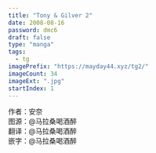 ```yaml
---
title: "Tony & Gilver 2"
date: 2008-08-16
password: dmc6
draft: false
type: "manga"
tags:
  - tg
imagePrefix: "https://mayday44.xyz/tg2/"  
imageCount: 34
imageExt: ".jpg" 
startIndex: 1
---
```

作者：安奈  
图源：@马拉桑喝酒醉  
翻译：@马拉桑喝酒醉  
嵌字：@马拉桑喝酒醉
